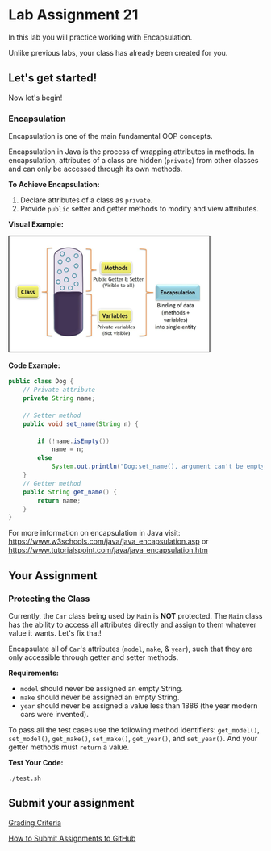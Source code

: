 # Lab Assignment 21

In this lab you will practice working with Encapsulation.

Unlike previous labs, your class has already been created for you. 

## Let's get started!

Now let's begin!

### Encapsulation

Encapsulation is one of the main fundamental OOP concepts.

Encapsulation in Java is the process of wrapping attributes in methods. In encapsulation, attributes of a class are hidden (`private`) from other classes and can only be accessed through its own methods.

**To Achieve Encapsulation:**
1. Declare attributes of a class as `private`.
2. Provide `public` setter and getter methods to modify and view attributes.

**Visual Example:**

<img src="img/encapsulation.jpg" width="400px">

**Code Example:**

```java
public class Dog {
	// Private attribute
	private String name;

	// Setter method
	public void set_name(String n) {

		if (!name.isEmpty())
			name = n;
		else
			System.out.println("Dog:set_name(), argument can't be empty.");
	}
	// Getter method
	public String get_name() {
		return name;
	}
}
```

For more information on encapsulation in Java visit: https://www.w3schools.com/java/java_encapsulation.asp or https://www.tutorialspoint.com/java/java_encapsulation.htm


## Your Assignment

### Protecting the Class

Currently, the `Car` class being used by `Main` is **NOT** protected. The `Main` class has the ability to access all attributes directly and assign to them whatever value it wants. Let's fix that!

Encapsulate all of `Car`'s attributes (`model`, `make`, & `year`), such that they are only accessible through getter and setter methods.

**Requirements:**
- `model` should never be assigned an empty String.
- `make` should never be assigned an empty String.
- `year` should never be assigned a value less than 1886 (the year modern cars were invented).

To pass all the test cases use the following method identifiers: `get_model()`, `set_model()`, `get_make()`, `set_make()`, `get_year()`, and `set_year()`. And your getter methods must `return` a value.

**Test Your Code:**

```
./test.sh
```

## Submit your assignment

[Grading Criteria](https://joselitoguardado.dev/3326/labs/Lab_19.pdf)

[How to Submit Assignments to GitHub](https://joselitoguardado.dev/3326/How_to_Submit_Assignments_to_GitHub.pdf)
